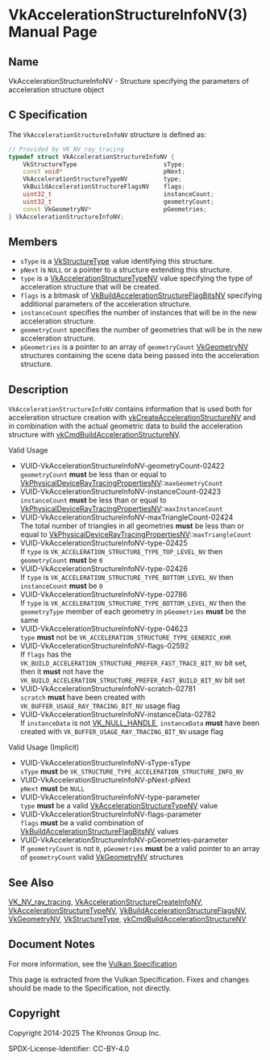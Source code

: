# VkAccelerationStructureInfoNV(3) Manual Page

## Name

VkAccelerationStructureInfoNV - Structure specifying the parameters of acceleration structure object



## [](#_c_specification)C Specification

The `VkAccelerationStructureInfoNV` structure is defined as:

```c++
// Provided by VK_NV_ray_tracing
typedef struct VkAccelerationStructureInfoNV {
    VkStructureType                        sType;
    const void*                            pNext;
    VkAccelerationStructureTypeNV          type;
    VkBuildAccelerationStructureFlagsNV    flags;
    uint32_t                               instanceCount;
    uint32_t                               geometryCount;
    const VkGeometryNV*                    pGeometries;
} VkAccelerationStructureInfoNV;
```

## [](#_members)Members

- `sType` is a [VkStructureType](https://registry.khronos.org/vulkan/specs/latest/man/html/VkStructureType.html) value identifying this structure.
- `pNext` is `NULL` or a pointer to a structure extending this structure.
- `type` is a [VkAccelerationStructureTypeNV](https://registry.khronos.org/vulkan/specs/latest/man/html/VkAccelerationStructureTypeNV.html) value specifying the type of acceleration structure that will be created.
- `flags` is a bitmask of [VkBuildAccelerationStructureFlagBitsNV](https://registry.khronos.org/vulkan/specs/latest/man/html/VkBuildAccelerationStructureFlagBitsNV.html) specifying additional parameters of the acceleration structure.
- `instanceCount` specifies the number of instances that will be in the new acceleration structure.
- `geometryCount` specifies the number of geometries that will be in the new acceleration structure.
- `pGeometries` is a pointer to an array of `geometryCount` [VkGeometryNV](https://registry.khronos.org/vulkan/specs/latest/man/html/VkGeometryNV.html) structures containing the scene data being passed into the acceleration structure.

## [](#_description)Description

`VkAccelerationStructureInfoNV` contains information that is used both for acceleration structure creation with [vkCreateAccelerationStructureNV](https://registry.khronos.org/vulkan/specs/latest/man/html/vkCreateAccelerationStructureNV.html) and in combination with the actual geometric data to build the acceleration structure with [vkCmdBuildAccelerationStructureNV](https://registry.khronos.org/vulkan/specs/latest/man/html/vkCmdBuildAccelerationStructureNV.html).

Valid Usage

- [](#VUID-VkAccelerationStructureInfoNV-geometryCount-02422)VUID-VkAccelerationStructureInfoNV-geometryCount-02422  
  `geometryCount` **must** be less than or equal to [VkPhysicalDeviceRayTracingPropertiesNV](https://registry.khronos.org/vulkan/specs/latest/man/html/VkPhysicalDeviceRayTracingPropertiesNV.html)::`maxGeometryCount`
- [](#VUID-VkAccelerationStructureInfoNV-instanceCount-02423)VUID-VkAccelerationStructureInfoNV-instanceCount-02423  
  `instanceCount` **must** be less than or equal to [VkPhysicalDeviceRayTracingPropertiesNV](https://registry.khronos.org/vulkan/specs/latest/man/html/VkPhysicalDeviceRayTracingPropertiesNV.html)::`maxInstanceCount`
- [](#VUID-VkAccelerationStructureInfoNV-maxTriangleCount-02424)VUID-VkAccelerationStructureInfoNV-maxTriangleCount-02424  
  The total number of triangles in all geometries **must** be less than or equal to [VkPhysicalDeviceRayTracingPropertiesNV](https://registry.khronos.org/vulkan/specs/latest/man/html/VkPhysicalDeviceRayTracingPropertiesNV.html)::`maxTriangleCount`
- [](#VUID-VkAccelerationStructureInfoNV-type-02425)VUID-VkAccelerationStructureInfoNV-type-02425  
  If `type` is `VK_ACCELERATION_STRUCTURE_TYPE_TOP_LEVEL_NV` then `geometryCount` **must** be `0`
- [](#VUID-VkAccelerationStructureInfoNV-type-02426)VUID-VkAccelerationStructureInfoNV-type-02426  
  If `type` is `VK_ACCELERATION_STRUCTURE_TYPE_BOTTOM_LEVEL_NV` then `instanceCount` **must** be `0`
- [](#VUID-VkAccelerationStructureInfoNV-type-02786)VUID-VkAccelerationStructureInfoNV-type-02786  
  If `type` is `VK_ACCELERATION_STRUCTURE_TYPE_BOTTOM_LEVEL_NV` then the `geometryType` member of each geometry in `pGeometries` **must** be the same
- [](#VUID-VkAccelerationStructureInfoNV-type-04623)VUID-VkAccelerationStructureInfoNV-type-04623  
  `type` **must** not be `VK_ACCELERATION_STRUCTURE_TYPE_GENERIC_KHR`
- [](#VUID-VkAccelerationStructureInfoNV-flags-02592)VUID-VkAccelerationStructureInfoNV-flags-02592  
  If `flags` has the `VK_BUILD_ACCELERATION_STRUCTURE_PREFER_FAST_TRACE_BIT_NV` bit set, then it **must** not have the `VK_BUILD_ACCELERATION_STRUCTURE_PREFER_FAST_BUILD_BIT_NV` bit set
- [](#VUID-VkAccelerationStructureInfoNV-scratch-02781)VUID-VkAccelerationStructureInfoNV-scratch-02781  
  `scratch` **must** have been created with `VK_BUFFER_USAGE_RAY_TRACING_BIT_NV` usage flag
- [](#VUID-VkAccelerationStructureInfoNV-instanceData-02782)VUID-VkAccelerationStructureInfoNV-instanceData-02782  
  If `instanceData` is not [VK\_NULL\_HANDLE](https://registry.khronos.org/vulkan/specs/latest/man/html/VK_NULL_HANDLE.html), `instanceData` **must** have been created with `VK_BUFFER_USAGE_RAY_TRACING_BIT_NV` usage flag

Valid Usage (Implicit)

- [](#VUID-VkAccelerationStructureInfoNV-sType-sType)VUID-VkAccelerationStructureInfoNV-sType-sType  
  `sType` **must** be `VK_STRUCTURE_TYPE_ACCELERATION_STRUCTURE_INFO_NV`
- [](#VUID-VkAccelerationStructureInfoNV-pNext-pNext)VUID-VkAccelerationStructureInfoNV-pNext-pNext  
  `pNext` **must** be `NULL`
- [](#VUID-VkAccelerationStructureInfoNV-type-parameter)VUID-VkAccelerationStructureInfoNV-type-parameter  
  `type` **must** be a valid [VkAccelerationStructureTypeNV](https://registry.khronos.org/vulkan/specs/latest/man/html/VkAccelerationStructureTypeNV.html) value
- [](#VUID-VkAccelerationStructureInfoNV-flags-parameter)VUID-VkAccelerationStructureInfoNV-flags-parameter  
  `flags` **must** be a valid combination of [VkBuildAccelerationStructureFlagBitsNV](https://registry.khronos.org/vulkan/specs/latest/man/html/VkBuildAccelerationStructureFlagBitsNV.html) values
- [](#VUID-VkAccelerationStructureInfoNV-pGeometries-parameter)VUID-VkAccelerationStructureInfoNV-pGeometries-parameter  
  If `geometryCount` is not `0`, `pGeometries` **must** be a valid pointer to an array of `geometryCount` valid [VkGeometryNV](https://registry.khronos.org/vulkan/specs/latest/man/html/VkGeometryNV.html) structures

## [](#_see_also)See Also

[VK\_NV\_ray\_tracing](https://registry.khronos.org/vulkan/specs/latest/man/html/VK_NV_ray_tracing.html), [VkAccelerationStructureCreateInfoNV](https://registry.khronos.org/vulkan/specs/latest/man/html/VkAccelerationStructureCreateInfoNV.html), [VkAccelerationStructureTypeNV](https://registry.khronos.org/vulkan/specs/latest/man/html/VkAccelerationStructureTypeNV.html), [VkBuildAccelerationStructureFlagsNV](https://registry.khronos.org/vulkan/specs/latest/man/html/VkBuildAccelerationStructureFlagsNV.html), [VkGeometryNV](https://registry.khronos.org/vulkan/specs/latest/man/html/VkGeometryNV.html), [VkStructureType](https://registry.khronos.org/vulkan/specs/latest/man/html/VkStructureType.html), [vkCmdBuildAccelerationStructureNV](https://registry.khronos.org/vulkan/specs/latest/man/html/vkCmdBuildAccelerationStructureNV.html)

## [](#_document_notes)Document Notes

For more information, see the [Vulkan Specification](https://registry.khronos.org/vulkan/specs/latest/html/vkspec.html#VkAccelerationStructureInfoNV)

This page is extracted from the Vulkan Specification. Fixes and changes should be made to the Specification, not directly.

## [](#_copyright)Copyright

Copyright 2014-2025 The Khronos Group Inc.

SPDX-License-Identifier: CC-BY-4.0